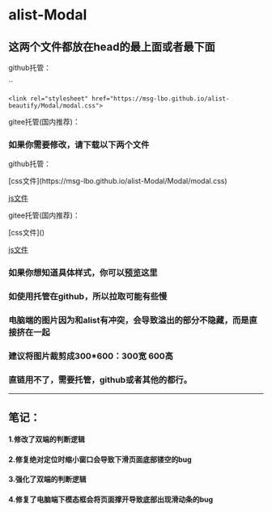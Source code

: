 # alist-Modal
## 这两个文件都放在head的最上面或者最下面
<p>github托管：</p>
`<script src="https://msg-lbo.github.io/alist-beautify/Modal/modal.js"></script>`

`<link rel="stylesheet" href="https://msg-lbo.github.io/alist-beautify/Modal/modal.css">`
<p>gitee托管(国内推荐)：</p>


### 如果你需要修改，请下载以下两个文件
<p>github托管：</p>
[css文件](https://msg-lbo.github.io/alist-Modal/Modal/modal.css)

[js文件](https://msg-lbo.github.io/alist-Modal/Modal/modal.js)
<p>gitee托管(国内推荐)：</p>
[css文件]()

[js文件]()
### 如果你想知道具体样式，你可以[预览](https://pan.ylmty.cc)这里
### 如使用托管在github，所以拉取可能有些慢
### 电脑端的图片因为和alist有冲突，会导致溢出的部分不隐藏，而是直接挤在一起
### 建议将图片裁剪成300*600：300宽 600高
### 直链用不了，需要托管，github或者其他的都行。
<hr>

## 笔记：
#### 1.修改了双端的判断逻辑
#### 2.修复绝对定位时缩小窗口会导致下滑页面底部镂空的bug
#### 3.强化了双端的判断逻辑
#### 4.修复了电脑端下模态框会将页面撑开导致底部出现滑动条的bug
